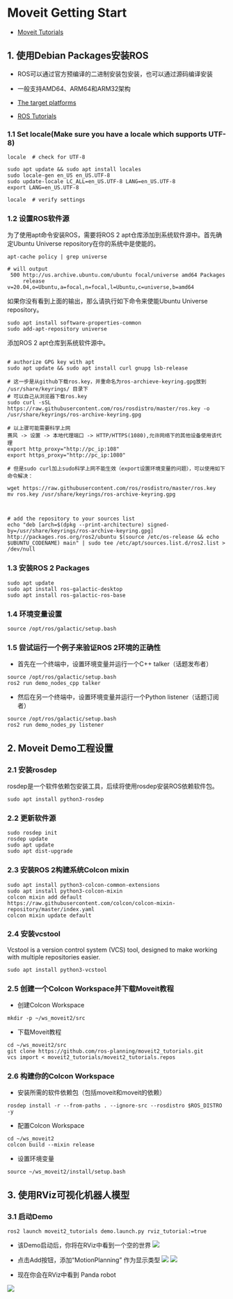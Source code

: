 # Moveit Getting Start

* [Moveit Tutorials](https://moveit.picknik.ai/galactic/doc/tutorials/getting_started/getting_started.html)

## 1. 使用Debian Packages安装ROS

* ROS可以通过官方预编译的二进制安装包安装，也可以通过源码编译安装
* 一般支持AMD64、ARM64和ARM32架构
* [The target platforms ](https://github.com/ros-infrastructure/rep/blob/master/rep-2000.rst)

* [ROS Tutorials](https://docs.ros.org/en/galactic/Installation.html)

### 1.1 Set locale(Make sure you have a locale which supports UTF-8)

```
locale  # check for UTF-8

sudo apt update && sudo apt install locales
sudo locale-gen en_US en_US.UTF-8
sudo update-locale LC_ALL=en_US.UTF-8 LANG=en_US.UTF-8
export LANG=en_US.UTF-8

locale  # verify settings
```

### 1.2 设置ROS软件源

为了使用apt命令安装ROS，需要将ROS 2 apt仓库添加到系统软件源中。首先确定Ubuntu Universe repository在你的系统中是使能的。

```
apt-cache policy | grep universe

# will output
 500 http://us.archive.ubuntu.com/ubuntu focal/universe amd64 Packages
     release v=20.04,o=Ubuntu,a=focal,n=focal,l=Ubuntu,c=universe,b=amd64
```

如果你没有看到上面的输出，那么请执行如下命令来使能Ubuntu Universe repository。

```
sudo apt install software-properties-common
sudo add-apt-repository universe
```

添加ROS 2 apt仓库到系统软件源中。

```

# authorize GPG key with apt
sudo apt update && sudo apt install curl gnupg lsb-release

# 这一步是从github下载ros.key，并重命名为ros-archieve-keyring.gpg放到 /usr/share/keyrings/ 目录下
# 可以自己从浏览器下载ros.key
sudo curl -sSL https://raw.githubusercontent.com/ros/rosdistro/master/ros.key -o /usr/share/keyrings/ros-archive-keyring.gpg

# 以上骤可能需要科学上网
赛风 -> 设置 -> 本地代理端口 -> HTTP/HTTPS(1080),允许网络下的其他设备使用该代理
export http_proxy="http://pc_ip:108" 
export https_proxy="http://pc_ip:1080" 

# 但是sudo curl加上sudo科学上网不能生效（export设置环境变量的问题），可以使用如下命令解决：

wget https://raw.githubusercontent.com/ros/rosdistro/master/ros.key
mv ros.key /usr/share/keyrings/ros-archive-keyring.gpg



# add the repository to your sources list
echo "deb [arch=$(dpkg --print-architecture) signed-by=/usr/share/keyrings/ros-archive-keyring.gpg] http://packages.ros.org/ros2/ubuntu $(source /etc/os-release && echo $UBUNTU_CODENAME) main" | sudo tee /etc/apt/sources.list.d/ros2.list > /dev/null
```

### 1.3 安装ROS 2 Packages

```
sudo apt update
sudo apt install ros-galactic-desktop
sudo apt install ros-galactic-ros-base
```

### 1.4 环境变量设置

```
source /opt/ros/galactic/setup.bash
```

### 1.5 尝试运行一个例子来验证ROS 2环境的正确性

* 首先在一个终端中，设置环境变量并运行一个C++ talker（话题发布者）
```
source /opt/ros/galactic/setup.bash
ros2 run demo_nodes_cpp talker
```

* 然后在另一个终端中，设置环境变量并运行一个Python listener（话题订阅者）

```
source /opt/ros/galactic/setup.bash
ros2 run demo_nodes_py listener
```

## 2. Moveit Demo工程设置

### 2.1 安装rosdep

rosdep是一个软件依赖包安装工具，后续将使用rosdep安装ROS依赖软件包。

```
sudo apt install python3-rosdep
```

### 2.2 更新软件源

```
sudo rosdep init
rosdep update
sudo apt update
sudo apt dist-upgrade
```

### 2.3 安装ROS 2构建系统Colcon mixin

```
sudo apt install python3-colcon-common-extensions
sudo apt install python3-colcon-mixin
colcon mixin add default https://raw.githubusercontent.com/colcon/colcon-mixin-repository/master/index.yaml
colcon mixin update default
```

### 2.4 安装vcstool

Vcstool is a version control system (VCS) tool, designed to make working with multiple repositories easier.

```
sudo apt install python3-vcstool
```

### 2.5 创建一个Colcon Workspace并下载Moveit教程

* 创建Colcon Workspace
```
mkdir -p ~/ws_moveit2/src
```

* 下载Moveit教程
```
cd ~/ws_moveit2/src
git clone https://github.com/ros-planning/moveit2_tutorials.git
vcs import < moveit2_tutorials/moveit2_tutorials.repos
```

### 2.6 构建你的Colcon Workspace


* 安装所需的软件依赖包（包括moveit和moveit的依赖）
```
rosdep install -r --from-paths . --ignore-src --rosdistro $ROS_DISTRO -y
```

* 配置Colcon Workspace

```
cd ~/ws_moveit2
colcon build --mixin release
```

* 设置环境变量

```
source ~/ws_moveit2/install/setup.bash
```

## 3. 使用RViz可视化机器人模型

### 3.1 启动Demo

```
ros2 launch moveit2_tutorials demo.launch.py rviz_tutorial:=true
```

* 该Demo启动后，你将在RViz中看到一个空的世界
![](img/rviz_empty.png)

* 点击Add按钮，添加“MotionPlanning” 作为显示类型
![](img/rviz_click_add.png)
![](img/rviz_plugin_motion_planning_add.png)

* 现在你会在RViz中看到 Panda robot

![](img/rviz_start.png)
